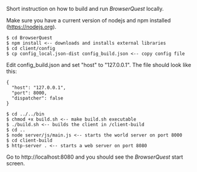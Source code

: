 Short instruction on how to build and run _BrowserQuest_ locally.  

Make sure you have a current version of nodejs and npm installed (https://nodejs.org).

`$ cd BrowserQuest`  
`$ npm install <-- downloads and installs external libraries`  
`$ cd client/config`  
`$ cp config_local.json-dist config_build.json <-- copy config file`  

Edit config_build.json and set "host" to "127.0.0.1". The file should look like this:

    {
      "host": "127.0.0.1",
      "port": 8000,
      "dispatcher": false
    }

`$ cd ../../bin`  
`$ chmod +x build.sh <-- make build.sh executable`  
`$ ./build.sh <-- builds the client in /client-build`  
`$ cd ..`  
`$ node server/js/main.js <-- starts the world server on port 8000`  
`$ cd client-build`  
`$ http-server . <-- starts a web server on port 8080`  

Go to http://localhost:8080 and you should see the _BrowserQuest_ start screen.

